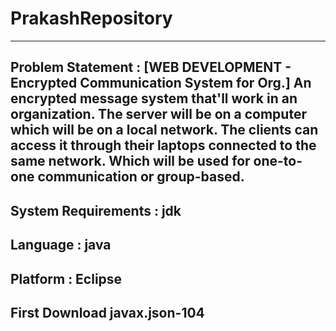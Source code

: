 # PrakashRepository
--------------------------
Problem Statement : [WEB DEVELOPMENT - Encrypted Communication System for Org.]
  An encrypted message system that'll work in an organization. The server will be on a computer which
will be on a local network. The clients can access it through their laptops connected to the same network.
Which will be used for one-to-one communication or group-based.
------------------------------------------------------------------------------------------------------------
System Requirements : jdk
-----------------------------------------------------------------------------------------------------------
Language : java
----------------------------------------------------------------------------------------------------------
Platform : Eclipse
---------------------------------------------------------------------------------------------------------
First Download javax.json-104
--------------------------------------------------------------------------------------------------------
